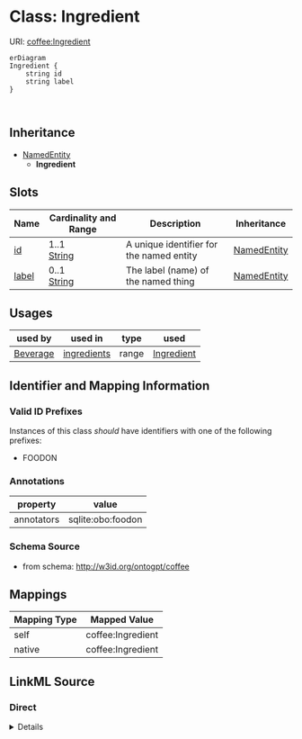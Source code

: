# Class: Ingredient



URI: [coffee:Ingredient](http://w3id.org/ontogpt/coffee/Ingredient)



```mermaid
erDiagram
Ingredient {
    string id  
    string label  
}



```




## Inheritance
* [NamedEntity](NamedEntity.md)
    * **Ingredient**



## Slots

| Name | Cardinality and Range | Description | Inheritance |
| ---  | --- | --- | --- |
| [id](id.md) | 1..1 <br/> [String](String.md) | A unique identifier for the named entity | [NamedEntity](NamedEntity.md) |
| [label](label.md) | 0..1 <br/> [String](String.md) | The label (name) of the named thing | [NamedEntity](NamedEntity.md) |





## Usages

| used by | used in | type | used |
| ---  | --- | --- | --- |
| [Beverage](Beverage.md) | [ingredients](ingredients.md) | range | [Ingredient](Ingredient.md) |






## Identifier and Mapping Information


### Valid ID Prefixes

Instances of this class *should* have identifiers with one of the following prefixes:

* FOODON






### Annotations

| property | value |
| --- | --- |
| annotators | sqlite:obo:foodon |



### Schema Source


* from schema: http://w3id.org/ontogpt/coffee





## Mappings

| Mapping Type | Mapped Value |
| ---  | ---  |
| self | coffee:Ingredient |
| native | coffee:Ingredient |





## LinkML Source

<!-- TODO: investigate https://stackoverflow.com/questions/37606292/how-to-create-tabbed-code-blocks-in-mkdocs-or-sphinx -->

### Direct

<details>
```yaml
name: Ingredient
id_prefixes:
- FOODON
annotations:
  annotators:
    tag: annotators
    value: sqlite:obo:foodon
from_schema: http://w3id.org/ontogpt/coffee
is_a: NamedEntity

```
</details>

### Induced

<details>
```yaml
name: Ingredient
id_prefixes:
- FOODON
annotations:
  annotators:
    tag: annotators
    value: sqlite:obo:foodon
from_schema: http://w3id.org/ontogpt/coffee
is_a: NamedEntity
attributes:
  id:
    name: id
    annotations:
      prompt.skip:
        tag: prompt.skip
        value: 'true'
    description: A unique identifier for the named entity
    comments:
    - this is populated during the grounding and normalization step
    from_schema: http://w3id.org/ontogpt/coffee
    rank: 1000
    identifier: true
    alias: id
    owner: Ingredient
    domain_of:
    - NamedEntity
    - Publication
    range: string
    required: true
  label:
    name: label
    annotations:
      owl:
        tag: owl
        value: AnnotationProperty, AnnotationAssertion
    description: The label (name) of the named thing
    from_schema: http://w3id.org/ontogpt/coffee
    aliases:
    - name
    rank: 1000
    slot_uri: rdfs:label
    alias: label
    owner: Ingredient
    domain_of:
    - NamedEntity
    range: string

```
</details>